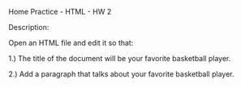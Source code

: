 Home Practice - HTML - HW 2

Description:

Open an HTML file and edit it so that:

1.) The title of the document will be your favorite basketball player.

2.) Add a paragraph that talks about your favorite basketball player.